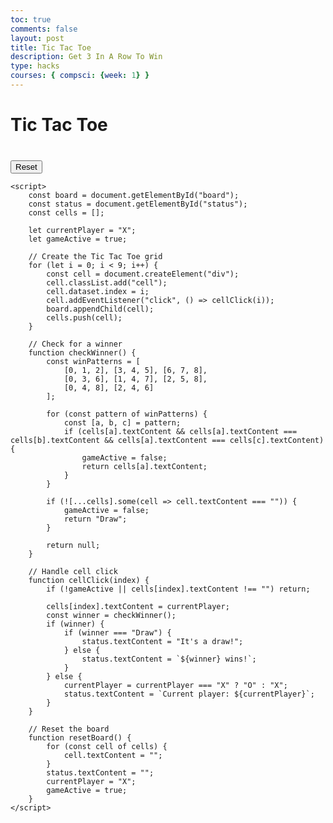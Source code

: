 ```yaml
---
toc: true
comments: false
layout: post
title: Tic Tac Toe
description: Get 3 In A Row To Win
type: hacks
courses: { compsci: {week: 1} }
---
```

<style>
<html lang="en">
<head>
    <meta charset="UTF-8">
    <meta name="viewport" content="width=device-width, initial-scale=1.0">
    <title>Tic Tac Toe</title>
    <style>
        body {
            font-family: Arial, sans-serif;
            text-align: center;
        }
        .board {
            display: grid;
            grid-template-columns: repeat(3, 100px);
            grid-gap: 5px;
            margin: 20px auto;
        }
        .cell {
            width: 75px;
            height: 75px;
            font-size: 2rem;
            text-align: center;
            border: 2px solid #000;
            cursor: pointer;
        }
    </style>
</head>
<body>
    <h1>Tic Tac Toe</h1>
    <div class="board" id="board"></div>
    <p id="status"></p>
    <button onclick="resetBoard()">Reset</button>

    <script>
        const board = document.getElementById("board");
        const status = document.getElementById("status");
        const cells = [];

        let currentPlayer = "X";
        let gameActive = true;

        // Create the Tic Tac Toe grid
        for (let i = 0; i < 9; i++) {
            const cell = document.createElement("div");
            cell.classList.add("cell");
            cell.dataset.index = i;
            cell.addEventListener("click", () => cellClick(i));
            board.appendChild(cell);
            cells.push(cell);
        }

        // Check for a winner
        function checkWinner() {
            const winPatterns = [
                [0, 1, 2], [3, 4, 5], [6, 7, 8],
                [0, 3, 6], [1, 4, 7], [2, 5, 8],
                [0, 4, 8], [2, 4, 6]
            ];

            for (const pattern of winPatterns) {
                const [a, b, c] = pattern;
                if (cells[a].textContent && cells[a].textContent === cells[b].textContent && cells[a].textContent === cells[c].textContent) {
                    gameActive = false;
                    return cells[a].textContent;
                }
            }

            if (![...cells].some(cell => cell.textContent === "")) {
                gameActive = false;
                return "Draw";
            }

            return null;
        }

        // Handle cell click
        function cellClick(index) {
            if (!gameActive || cells[index].textContent !== "") return;

            cells[index].textContent = currentPlayer;
            const winner = checkWinner();
            if (winner) {
                if (winner === "Draw") {
                    status.textContent = "It's a draw!";
                } else {
                    status.textContent = `${winner} wins!`;
                }
            } else {
                currentPlayer = currentPlayer === "X" ? "O" : "X";
                status.textContent = `Current player: ${currentPlayer}`;
            }
        }

        // Reset the board
        function resetBoard() {
            for (const cell of cells) {
                cell.textContent = "";
            }
            status.textContent = "";
            currentPlayer = "X";
            gameActive = true;
        }
    </script>
</body>
</html>
